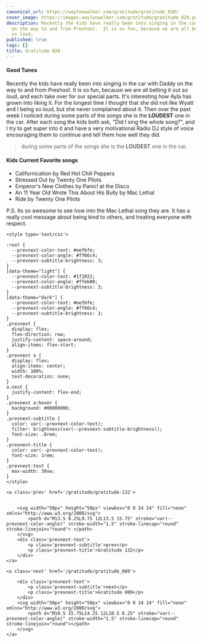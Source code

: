 ```yaml
---
canonical_url: https://waylonwalker.com/gratitude/gratitude_020/
cover_image: https://images.waylonwalker.com/gratitude/gratitude_020.png
description: Recently the kids have really been into singing in the car with Daddy
  on the way to and from Preshool.  It is so fun, because we are all belting it out
  so loud,
published: true
tags: []
title: Gratitude 020
---
```


#### Good Tunes

Recently the kids have really been into singing in the car with Daddy on the way to and from Preshool.  It is so fun, because we are all belting it out so loud, and each take over for our special parts.  It's interesting how Ayla has grown into liking it.  For the longest time I thought that she did not like Wyatt and I being so loud, but she never complained about it.  Then over the past week I noticed during some parts of the songs she is the **LOUDEST** one in the car.  After each song the kids both ask, "Did I sing the whole song?", and I try to get super into it and have a very motivational Radio DJ style of voice encouraging them to continue and tell them how well they did.

>during some parts of the songs she is the **LOUDEST** one in the car.


#### Kids Current Favorite songs

* Californication by Red Hot Chili Peppers
* Stressed Out by Twenty One Pilots
* Emperor's New Clothes by Panic! at the Disco
* An 11 Year Old Wrote This About His Bully by Mac Lethal
* Ride by Twenty One Pilots

P.S. Its so awesome to see how into the Mac Lethal song they are.  It has a really cool message about being kind to others, and treating everyone with respect.
<div class='prevnext'>

    <style type='text/css'>

    :root {
      --prevnext-color-text: #eefbfe;
      --prevnext-color-angle: #ff66c4;
      --prevnext-subtitle-brightness: 3;
    }
    [data-theme="light"] {
      --prevnext-color-text: #1f2022;
      --prevnext-color-angle: #ffeb00;
      --prevnext-subtitle-brightness: 3;
    }
    [data-theme="dark"] {
      --prevnext-color-text: #eefbfe;
      --prevnext-color-angle: #ff66c4;
      --prevnext-subtitle-brightness: 3;
    }
    .prevnext {
      display: flex;
      flex-direction: row;
      justify-content: space-around;
      align-items: flex-start;
    }
    .prevnext a {
      display: flex;
      align-items: center;
      width: 100%;
      text-decoration: none;
    }
    a.next {
      justify-content: flex-end;
    }
    .prevnext a:hover {
      background: #00000006;
    }
    .prevnext-subtitle {
      color: var(--prevnext-color-text);
      filter: brightness(var(--prevnext-subtitle-brightness));
      font-size: .8rem;
    }
    .prevnext-title {
      color: var(--prevnext-color-text);
      font-size: 1rem;
    }
    .prevnext-text {
      max-width: 30vw;
    }
    </style>
    
    <a class='prev' href='/gratitude/gratitude-132'>
    

        <svg width="50px" height="50px" viewbox="0 0 24 24" fill="none" xmlns="http://www.w3.org/2000/svg">
            <path d="M13.5 8.25L9.75 12L13.5 15.75" stroke="var(--prevnext-color-angle)" stroke-width="1.5" stroke-linecap="round" stroke-linejoin="round"> </path>
        </svg>
        <div class='prevnext-text'>
            <p class='prevnext-subtitle'>prev</p>
            <p class='prevnext-title'>Gratitude 132</p>
        </div>
    </a>
    
    <a class='next' href='/gratitude/gratitude_089'>
    
        <div class='prevnext-text'>
            <p class='prevnext-subtitle'>next</p>
            <p class='prevnext-title'>Gratitude 089</p>
        </div>
        <svg width="50px" height="50px" viewbox="0 0 24 24" fill="none" xmlns="http://www.w3.org/2000/svg">
            <path d="M10.5 15.75L14.25 12L10.5 8.25" stroke="var(--prevnext-color-angle)" stroke-width="1.5" stroke-linecap="round" stroke-linejoin="round"></path>
        </svg>
    </a>
  </div>